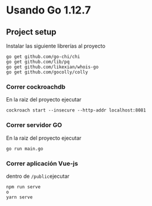 # Usando Go 1.12.7

## Project setup
Instalar las siguiente librerías al proyecto
```
go get github.com/go-chi/chi
go get github.com/lib/pq
go get github.com/likexian/whois-go
go get github.com/gocolly/colly
```

### Correr cockroachdb
En la raiz del proyecto ejecutar
```
cockroach start --insecure --http-addr localhost:8081
```

### Correr servidor GO
En la raiz del proyecto ejecutar
```
go run main.go
```

### Correr aplicación Vue-js
dentro de `/public`ejecutar
```
npm run serve
o
yarn serve
```
